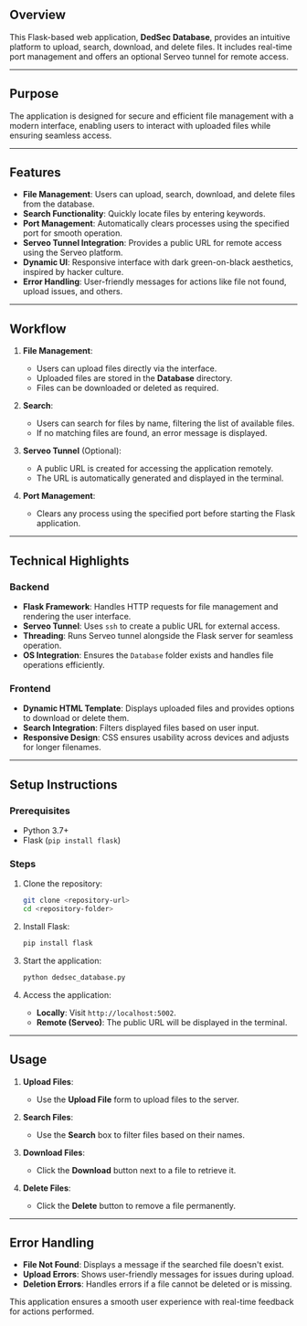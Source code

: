 ## Overview

This Flask-based web application, **DedSec Database**, provides an intuitive platform to upload, search, download, and delete files. It includes real-time port management and offers an optional Serveo tunnel for remote access.

---

## Purpose

The application is designed for secure and efficient file management with a modern interface, enabling users to interact with uploaded files while ensuring seamless access.

---

## Features

- **File Management**: Users can upload, search, download, and delete files from the database.
- **Search Functionality**: Quickly locate files by entering keywords.
- **Port Management**: Automatically clears processes using the specified port for smooth operation.
- **Serveo Tunnel Integration**: Provides a public URL for remote access using the Serveo platform.
- **Dynamic UI**: Responsive interface with dark green-on-black aesthetics, inspired by hacker culture.
- **Error Handling**: User-friendly messages for actions like file not found, upload issues, and others.

---

## Workflow

1. **File Management**:
   - Users can upload files directly via the interface.
   - Uploaded files are stored in the **Database** directory.
   - Files can be downloaded or deleted as required.

2. **Search**:
   - Users can search for files by name, filtering the list of available files.
   - If no matching files are found, an error message is displayed.

3. **Serveo Tunnel** (Optional):
   - A public URL is created for accessing the application remotely.
   - The URL is automatically generated and displayed in the terminal.

4. **Port Management**:
   - Clears any process using the specified port before starting the Flask application.

---

## Technical Highlights

### Backend
- **Flask Framework**: Handles HTTP requests for file management and rendering the user interface.
- **Serveo Tunnel**: Uses `ssh` to create a public URL for external access.
- **Threading**: Runs Serveo tunnel alongside the Flask server for seamless operation.
- **OS Integration**: Ensures the `Database` folder exists and handles file operations efficiently.

### Frontend
- **Dynamic HTML Template**: Displays uploaded files and provides options to download or delete them.
- **Search Integration**: Filters displayed files based on user input.
- **Responsive Design**: CSS ensures usability across devices and adjusts for longer filenames.

---

## Setup Instructions

### Prerequisites
- Python 3.7+
- Flask (`pip install flask`)

### Steps
1. Clone the repository:
   ```bash
   git clone <repository-url>
   cd <repository-folder>
   ```
2. Install Flask:
   ```bash
   pip install flask
   ```
3. Start the application:
   ```bash
   python dedsec_database.py
   ```

4. Access the application:
   - **Locally**: Visit `http://localhost:5002`.
   - **Remote (Serveo)**: The public URL will be displayed in the terminal.

---

## Usage

1. **Upload Files**:
   - Use the **Upload File** form to upload files to the server.

2. **Search Files**:
   - Use the **Search** box to filter files based on their names.

3. **Download Files**:
   - Click the **Download** button next to a file to retrieve it.

4. **Delete Files**:
   - Click the **Delete** button to remove a file permanently.

---

## Error Handling

- **File Not Found**: Displays a message if the searched file doesn't exist.
- **Upload Errors**: Shows user-friendly messages for issues during upload.
- **Deletion Errors**: Handles errors if a file cannot be deleted or is missing.

This application ensures a smooth user experience with real-time feedback for actions performed.